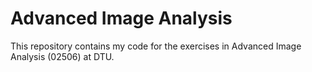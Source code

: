 # Advanced Image Analysis

This repository contains my code for the exercises in Advanced Image Analysis (02506) at DTU.

